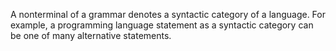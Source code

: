 A nonterminal of a grammar denotes a syntactic category of a language. For example, a programming language statement as a syntactic category can be one of many alternative statements.